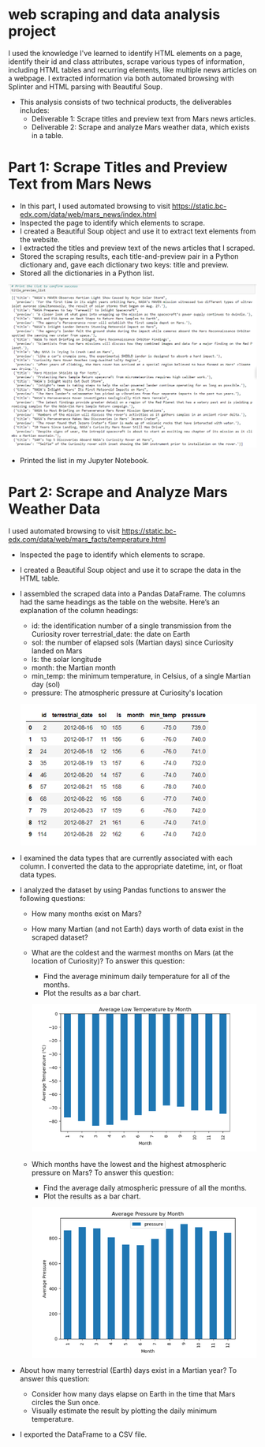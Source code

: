 # web scraping and data analysis project

I used the knowledge I've learned to identify HTML elements on a page, identify their id and class attributes, scrape various types of information, including HTML tables and recurring elements, like multiple news articles on a webpage. I extracted information via both automated browsing with Splinter and HTML parsing with Beautiful Soup. 

* This analysis consists of two technical products, the deliverables includes:
  * Deliverable 1: Scrape titles and preview text from Mars news articles.
  * Deliverable 2: Scrape and analyze Mars weather data, which exists in a table.

# Part 1: Scrape Titles and Preview Text from Mars News
* In this part, I used automated browsing to visit https://static.bc-edx.com/data/web/mars_news/index.html 
* Inspected the page to identify which elements to scrape.
* I created a Beautiful Soup object and use it to extract text elements from the website.
* I extracted the titles and preview text of the news articles that I scraped. 
* Stored the scraping results, each title-and-preview pair in a Python dictionary and, gave each dictionary two keys: title and preview. 
* Stored all the dictionaries in a Python list.

![Alt text](<Screenshot 2023-10-25 032833-1.png>)

* Printed the list in my Jupyter Notebook.

# Part 2: Scrape and Analyze Mars Weather Data
I used automated browsing to visit https://static.bc-edx.com/data/web/mars_facts/temperature.html
* Inspected the page to identify which elements to scrape.
* I created a Beautiful Soup object and use it to scrape the data in the HTML table.
* I assembled the scraped data into a Pandas DataFrame. The columns had the same headings as the table on the website. Here’s an explanation of the column headings:
  * id: the identification number of a single transmission from the Curiosity rover
      terrestrial_date: the date on Earth
  * sol: the number of elapsed sols (Martian days) since Curiosity landed on Mars
  * ls: the solar longitude
  * month: the Martian month
  * min_temp: the minimum temperature, in Celsius, of a single Martian day (sol)
  * pressure: The atmospheric pressure at Curiosity's location

  ![Alt text](<Screenshot 2023-10-25 034407.png>)

* I examined the data types that are currently associated with each column. I converted the data to the appropriate datetime, int, or float data types.
* I analyzed the dataset by using Pandas functions to answer the following questions:
  * How many months exist on Mars?
  * How many Martian (and not Earth) days worth of data exist in the scraped dataset?
  * What are the coldest and the warmest months on Mars (at the location of Curiosity)? To answer this question:
      * Find the average minimum daily temperature for all of the months.
      * Plot the results as a bar chart.

    ![Alt text](<Screenshot 2023-10-25 034713.png>)

  * Which months have the lowest and the highest atmospheric pressure on Mars? To answer this question:
     * Find the average daily atmospheric pressure of all the months.
    * Plot the results as a bar chart.

    ![Alt text](<Screenshot 2023-10-25 034845.png>)
    
* About how many terrestrial (Earth) days exist in a Martian year? To answer this question:
     * Consider how many days elapse on Earth in the time that Mars circles the Sun once.
     * Visually estimate the result by plotting the daily minimum temperature.

* I exported the DataFrame to a CSV file.
